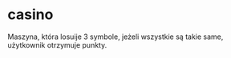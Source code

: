 # casino

Maszyna, która losuije 3 symbole, jeżeli wszystkie są takie same, użytkownik otrzymuje punkty.


